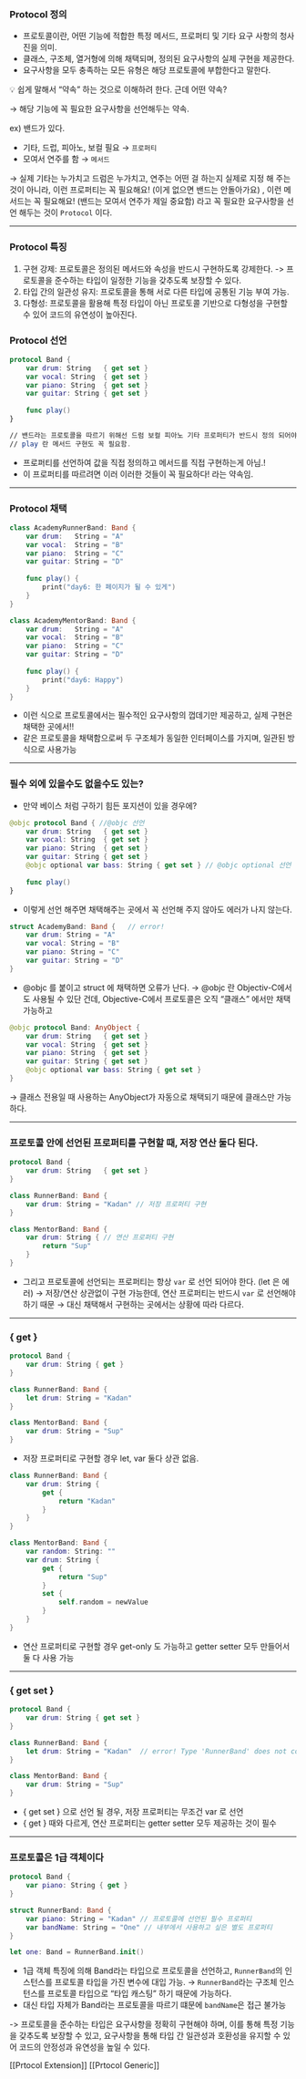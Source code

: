 
### Protocol 정의

- 프로토콜이란, 어떤 기능에 적합한 특정 메서드, 프로퍼티 및 기타 요구 사항의 청사진을 의미.
- 클래스, 구조체, 열거형에 의해 채택되며, 정의된 요구사항의 실제 구현을 제공한다.
- 요구사항을 모두 충족하는 모든 유형은 해당 프로토콜에 부합한다고 말한다.

💡 쉽게 말해서 “약속” 하는 것으로 이해하려 한다. 근데 어떤 약속?

→ 해당 기능에 꼭 필요한 요구사항을 선언해두는 약속.

ex) 밴드가 있다.

- 기타, 드럽, 피아노, 보컬 필요 → `프로퍼티`
- 모여서 연주를 함 → `메서드`

→ 실제 기타는 누가치고 드럼은 누가치고, 연주는 어떤 걸 하는지 실제로 지정 해 주는 것이 아니라, 이런 프로퍼티는 꼭 필요해요! (이게 없으면 밴드는 안돌아가요) , 이런 메서드는 꼭 필요해요! (밴드는 모여서 연주가 제일 중요함) 라고 꼭 필요한 요구사항을 선언 해두는 것이 `Protocol` 이다.

---
### Protocol 특징
1. 구현 강제: 프로토콜은 정의된 메서드와 속성을 반드시 구현하도록 강제한다.
   -> 프로토콜을 준수하는 타입이 일정한 기능을 갖추도록 보장할 수 있다.
2. 타입 간의 일관성 유지: 프로토콜을 통해 서로 다른 타입에 공통된 기능 부여 가능.
3. 다형성: 프로토콜을 활용해 특정 타입이 아닌 프로토콜 기반으로 다형성을 구현할 수 있어 코드의 유연성이 높아진다.


### Protocol 선언

```swift
protocol Band {
	var drum: String   { get set }
	var vocal: String  { get set }
	var piano: String  { get set }
	var guitar: String { get set }
	
	func play()
}

// 밴드라는 프로토콜을 따르기 위해선 드럼 보컬 피아노 기타 프로퍼티가 반드시 정의 되어야 함.
// play 란 메서드 구현도 꼭 필요함.
```

- 프로퍼티를 선언하여 값을 직접 정의하고 메서드를 직접 구현하는게 아님.!
- 이 프로퍼티를 따르려면 이러 이러한 것들이 꼭 필요하다! 라는 약속임.

---

### Protocol 채택

```swift
class AcademyRunnerBand: Band {
	var drum:   String = "A"
	var vocal:  String = "B"
	var piano:  String = "C"
	var guitar: String = "D"
	
	func play() {
		print("day6: 한 페이지가 될 수 있게")
	}
}

class AcademyMentorBand: Band {
	var drum:   String = "A"
	var vocal:  String = "B"
	var piano:  String = "C"
	var guitar: String = "D"
	
	func play() {
		print("day6: Happy")
	}
}
```

- 이런 식으로 프로토콜에서는 필수적인 요구사항의 껍데기만 제공하고, 실제 구현은 채택한 곳에서!!
- 같은 프로토콜을 채택함으로써 두 구조체가 동일한 인터페이스를 가지며, 일관된 방식으로 사용가능

---

### 필수 외에 있을수도 없을수도 있는?

- 만약 베이스 처럼 구하기 힘든 포지션이 있을 경우에?

```swift
@objc protocol Band { //@objc 선언
	var drum: String   { get set }
	var vocal: String  { get set }
	var piano: String  { get set }
	var guitar: String { get set }
	@objc optional var bass: String { get set } // @objc optional 선언
	
	func play()
}

```

- 이렇게 선언 해주면 채택해주는 곳에서 꼭 선언해 주지 않아도 에러가 나지 않는다.
```swift
struct AcademyBand: Band {   // error!
	var drum: String = "A"
	var vocal: String = "B"
	var piano: String = "C"
	var guitar: String = "D"
}
```

- @objc 를 붙이고 struct 에 채택하면 오류가 난다. → @objc 란 Objectiv-C에서도 사용될 수 있단 건데, Objective-C에서 프로토콜은 오직 “클래스” 에서만 채택가능하고

```swift
@objc protocol Band: AnyObject {
	var drum: String   { get set }
	var vocal: String  { get set }
	var piano: String  { get set }
	var guitar: String { get set }
	@objc optional var bass: String { get set }
}

```


→ 클래스 전용일 때 사용하는 AnyObject가 자동으로 채택되기 때문에 클래스만 가능하다.

---

### 프로토콜 안에 선언된 프로퍼티를 구현할 때, 저장 연산 둘다 된다.

```swift
protocol Band {
	var drum: String   { get set }
}

class RunnerBand: Band {
	var drum: String = "Kadan" // 저장 프로퍼티 구현
}

class MentorBand: Band {
	var drum: String { // 연산 프로퍼티 구현
		return "Sup"
	} 
}
```

- 그리고 프로토콜에 선언되는 프로퍼티는 항상 `var` 로 선언 되어야 한다. (let 은 에러) → 저장/연산 상관없이 구현 가능한데, 연산 프로퍼티는 반드시 `var` 로 선언해야 하기 때문 → 대신 채택해서 구현하는 곳에서는 상황에 따라 다르다.

---

### { get }

```swift
protocol Band {
	var drum: String { get }
}

class RunnerBand: Band {
	let drum: String = "Kadan" 
}

class MentorBand: Band {
	var drum: String = "Sup" 
}
```

- 저장 프로퍼티로 구현할 경우 let, var 둘다 상관 없음.

```swift
class RunnerBand: Band {
	var drum: String {
		get {
			return "Kadan"
		}
	}
}

class MentorBand: Band {
	var random: String: ""
	var drum: String {
		get {
			return "Sup"
		}
		set {
			self.random = newValue
		}
	}
}
```

- 연산 프로퍼티로 구현할 경우 get-only 도 가능하고 getter setter 모두 만들어서 둘 다 사용 가능

---

### { get set }

```swift
protocol Band {
	var drum: String { get set }
}

class RunnerBand: Band {
	let drum: String = "Kadan"  // error! Type 'RunnerBand' does not conform to protocol 'Band'
}

class MentorBand: Band {
	var drum: String = "Sup" 
}
```

- { get set } 으로 선언 될 경우, 저장 프로퍼티는 무조건 var 로 선언
- { get } 때와 다르게, 연산 프로퍼티는 getter setter 모두 제공하는 것이 필수

---

### 프로토콜은 1급 객체이다

```swift
protocol Band {
	var piano: String { get }
}

struct RunnerBand: Band {
	var piano: String = "Kadan" // 프로토콜에 선언된 필수 프로퍼티
	var bandName: String = "One" // 내부에서 사용하고 싶은 별도 프로퍼티
}

let one: Band = RunnerBand.init()
```

- 1급 객체 특징에 의해 Band라는 타입으로 프로토콜을 선언하고, `RunnerBand`의 인스턴스를 프로토콜 타입을 가진 변수에 대입 가능. → `RunnerBand`라는 구조체 인스턴스를 프로토콜 타입으로 “타입 캐스팅” 하기 때문에 가능하다.
- 대신 타입 자체가 Band라는 프로토콜을 따르기 떄문에 `bandName`은 접근 불가능

-> 프로토콜을 준수하는 타입은 요구사항을 정확히 구현해야 하며, 이를 통해 특정 기능을 갖추도록 보장할 수 있고, 요구사항을 통해 타입 간 일관성과 호환성을 유지할 수 있어 코드의 안정성과 유연성을 높일 수 있다.

[[Prtocol Extension]]
[[Prtocol Generic]]